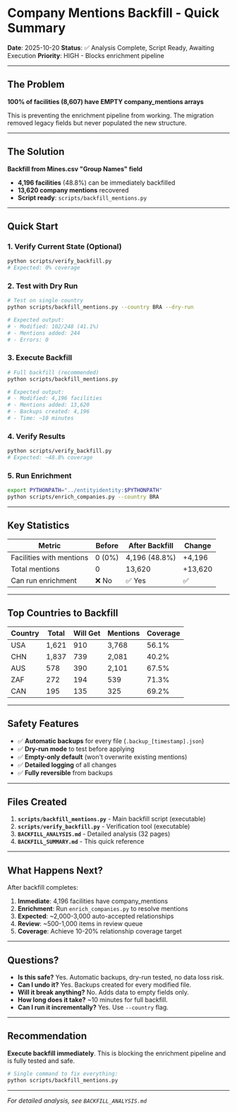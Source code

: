 # Company Mentions Backfill - Quick Summary

**Date**: 2025-10-20
**Status**: ✅ Analysis Complete, Script Ready, Awaiting Execution
**Priority**: HIGH - Blocks enrichment pipeline

---

## The Problem

**100% of facilities (8,607) have EMPTY company_mentions arrays**

This is preventing the enrichment pipeline from working. The migration removed legacy fields but never populated the new structure.

---

## The Solution

**Backfill from Mines.csv "Group Names" field**

- **4,196 facilities** (48.8%) can be immediately backfilled
- **13,620 company mentions** recovered
- **Script ready**: `scripts/backfill_mentions.py`

---

## Quick Start

### 1. Verify Current State (Optional)
```bash
python scripts/verify_backfill.py
# Expected: 0% coverage
```

### 2. Test with Dry Run
```bash
# Test on single country
python scripts/backfill_mentions.py --country BRA --dry-run

# Expected output:
# - Modified: 102/248 (41.1%)
# - Mentions added: 244
# - Errors: 0
```

### 3. Execute Backfill
```bash
# Full backfill (recommended)
python scripts/backfill_mentions.py

# Expected output:
# - Modified: 4,196 facilities
# - Mentions added: 13,620
# - Backups created: 4,196
# - Time: ~10 minutes
```

### 4. Verify Results
```bash
python scripts/verify_backfill.py
# Expected: ~48.8% coverage
```

### 5. Run Enrichment
```bash
export PYTHONPATH="../entityidentity:$PYTHONPATH"
python scripts/enrich_companies.py --country BRA
```

---

## Key Statistics

| Metric | Before | After Backfill | Change |
|--------|--------|----------------|--------|
| Facilities with mentions | 0 (0%) | 4,196 (48.8%) | +4,196 |
| Total mentions | 0 | 13,620 | +13,620 |
| Can run enrichment | ❌ No | ✅ Yes | ✅ |

---

## Top Countries to Backfill

| Country | Total | Will Get | Mentions | Coverage |
|---------|-------|----------|----------|----------|
| USA | 1,621 | 910 | 3,768 | 56.1% |
| CHN | 1,837 | 739 | 2,081 | 40.2% |
| AUS | 578 | 390 | 2,101 | 67.5% |
| ZAF | 272 | 194 | 539 | 71.3% |
| CAN | 195 | 135 | 325 | 69.2% |

---

## Safety Features

- ✅ **Automatic backups** for every file (`.backup_[timestamp].json`)
- ✅ **Dry-run mode** to test before applying
- ✅ **Empty-only default** (won't overwrite existing mentions)
- ✅ **Detailed logging** of all changes
- ✅ **Fully reversible** from backups

---

## Files Created

1. **`scripts/backfill_mentions.py`** - Main backfill script (executable)
2. **`scripts/verify_backfill.py`** - Verification tool (executable)
3. **`BACKFILL_ANALYSIS.md`** - Detailed analysis (32 pages)
4. **`BACKFILL_SUMMARY.md`** - This quick reference

---

## What Happens Next?

After backfill completes:

1. **Immediate**: 4,196 facilities have company_mentions
2. **Enrichment**: Run `enrich_companies.py` to resolve mentions
3. **Expected**: ~2,000-3,000 auto-accepted relationships
4. **Review**: ~500-1,000 items in review queue
5. **Coverage**: Achieve 10-20% relationship coverage target

---

## Questions?

- **Is this safe?** Yes. Automatic backups, dry-run tested, no data loss risk.
- **Can I undo it?** Yes. Backups created for every modified file.
- **Will it break anything?** No. Adds data to empty fields only.
- **How long does it take?** ~10 minutes for full backfill.
- **Can I run it incrementally?** Yes. Use `--country` flag.

---

## Recommendation

**Execute backfill immediately**. This is blocking the enrichment pipeline and is fully tested and safe.

```bash
# Single command to fix everything:
python scripts/backfill_mentions.py
```

---

*For detailed analysis, see `BACKFILL_ANALYSIS.md`*
